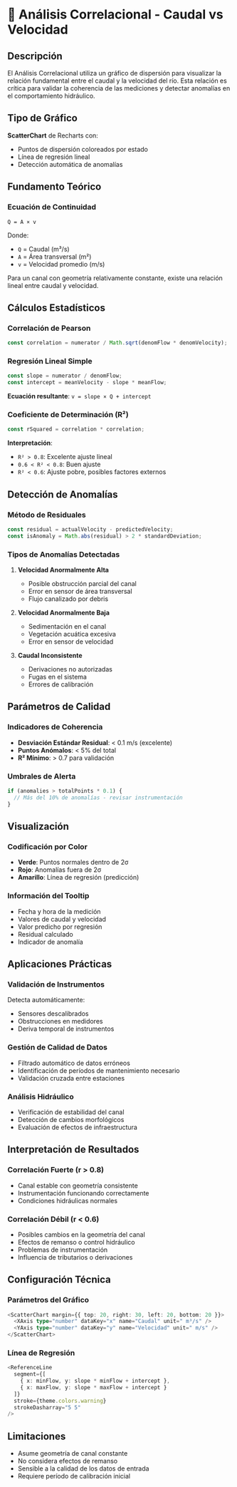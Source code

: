 # 🔬 Análisis Correlacional - Caudal vs Velocidad

## Descripción

El Análisis Correlacional utiliza un gráfico de dispersión para visualizar la relación fundamental entre el caudal y la velocidad del río. Esta relación es crítica para validar la coherencia de las mediciones y detectar anomalías en el comportamiento hidráulico.

## Tipo de Gráfico

**ScatterChart** de Recharts con:
- Puntos de dispersión coloreados por estado
- Línea de regresión lineal
- Detección automática de anomalías

## Fundamento Teórico

### Ecuación de Continuidad
```
Q = A × v
```
Donde:
- `Q` = Caudal (m³/s)
- `A` = Área transversal (m²)
- `v` = Velocidad promedio (m/s)

Para un canal con geometría relativamente constante, existe una relación lineal entre caudal y velocidad.

## Cálculos Estadísticos

### Correlación de Pearson
```typescript
const correlation = numerator / Math.sqrt(denomFlow * denomVelocity);
```

### Regresión Lineal Simple
```typescript
const slope = numerator / denomFlow;
const intercept = meanVelocity - slope * meanFlow;
```

**Ecuación resultante**: `v = slope × Q + intercept`

### Coeficiente de Determinación (R²)
```typescript
const rSquared = correlation * correlation;
```

**Interpretación**:
- `R² > 0.8`: Excelente ajuste lineal
- `0.6 < R² < 0.8`: Buen ajuste
- `R² < 0.6`: Ajuste pobre, posibles factores externos

## Detección de Anomalías

### Método de Residuales
```typescript
const residual = actualVelocity - predictedVelocity;
const isAnomaly = Math.abs(residual) > 2 * standardDeviation;
```

### Tipos de Anomalías Detectadas

1. **Velocidad Anormalmente Alta**
   - Posible obstrucción parcial del canal
   - Error en sensor de área transversal
   - Flujo canalizado por debris

2. **Velocidad Anormalmente Baja**
   - Sedimentación en el canal
   - Vegetación acuática excesiva
   - Error en sensor de velocidad

3. **Caudal Inconsistente**
   - Derivaciones no autorizadas
   - Fugas en el sistema
   - Errores de calibración

## Parámetros de Calidad

### Indicadores de Coherencia
- **Desviación Estándar Residual**: < 0.1 m/s (excelente)
- **Puntos Anómalos**: < 5% del total
- **R² Mínimo**: > 0.7 para validación

### Umbrales de Alerta
```typescript
if (anomalies > totalPoints * 0.1) {
  // Más del 10% de anomalías - revisar instrumentación
}
```

## Visualización

### Codificación por Color
- **Verde**: Puntos normales dentro de 2σ
- **Rojo**: Anomalías fuera de 2σ
- **Amarillo**: Línea de regresión (predicción)

### Información del Tooltip
- Fecha y hora de la medición
- Valores de caudal y velocidad
- Valor predicho por regresión
- Residual calculado
- Indicador de anomalía

## Aplicaciones Prácticas

### Validación de Instrumentos
Detecta automáticamente:
- Sensores descalibrados
- Obstrucciones en medidores
- Deriva temporal de instrumentos

### Gestión de Calidad de Datos
- Filtrado automático de datos erróneos
- Identificación de períodos de mantenimiento necesario
- Validación cruzada entre estaciones

### Análisis Hidráulico
- Verificación de estabilidad del canal
- Detección de cambios morfológicos
- Evaluación de efectos de infraestructura

## Interpretación de Resultados

### Correlación Fuerte (r > 0.8)
- Canal estable con geometría consistente
- Instrumentación funcionando correctamente
- Condiciones hidráulicas normales

### Correlación Débil (r < 0.6)
- Posibles cambios en la geometría del canal
- Efectos de remanso o control hidráulico
- Problemas de instrumentación
- Influencia de tributarios o derivaciones

## Configuración Técnica

### Parámetros del Gráfico
```typescript
<ScatterChart margin={{ top: 20, right: 30, left: 20, bottom: 20 }}>
  <XAxis type="number" dataKey="x" name="Caudal" unit=" m³/s" />
  <YAxis type="number" dataKey="y" name="Velocidad" unit=" m/s" />
</ScatterChart>
```

### Línea de Regresión
```typescript
<ReferenceLine
  segment={[
    { x: minFlow, y: slope * minFlow + intercept },
    { x: maxFlow, y: slope * maxFlow + intercept }
  ]}
  stroke={theme.colors.warning}
  strokeDasharray="5 5"
/>
```

## Limitaciones

- Asume geometría de canal constante
- No considera efectos de remanso
- Sensible a la calidad de los datos de entrada
- Requiere período de calibración inicial
